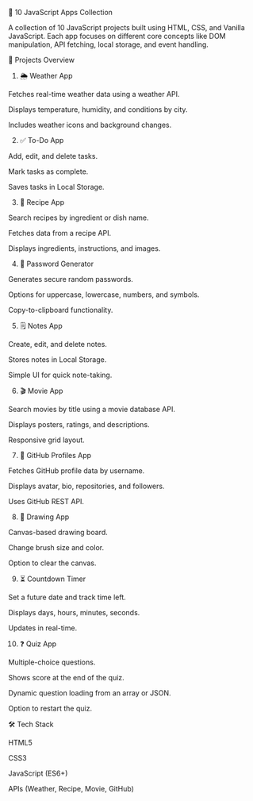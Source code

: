 📝 10 JavaScript Apps Collection

A collection of 10 JavaScript projects built using HTML, CSS, and Vanilla JavaScript.
Each app focuses on different core concepts like DOM manipulation, API fetching, local storage, and event handling.

🚀 Projects Overview
1. 🌦 Weather App

Fetches real-time weather data using a weather API.

Displays temperature, humidity, and conditions by city.

Includes weather icons and background changes.

2. ✅ To-Do App

Add, edit, and delete tasks.

Mark tasks as complete.

Saves tasks in Local Storage.

3. 🍳 Recipe App

Search recipes by ingredient or dish name.

Fetches data from a recipe API.

Displays ingredients, instructions, and images.

4. 🔑 Password Generator

Generates secure random passwords.

Options for uppercase, lowercase, numbers, and symbols.

Copy-to-clipboard functionality.

5. 🗒 Notes App

Create, edit, and delete notes.

Stores notes in Local Storage.

Simple UI for quick note-taking.

6. 🎬 Movie App

Search movies by title using a movie database API.

Displays posters, ratings, and descriptions.

Responsive grid layout.

7. 🐙 GitHub Profiles App

Fetches GitHub profile data by username.

Displays avatar, bio, repositories, and followers.

Uses GitHub REST API.

8. 🎨 Drawing App

Canvas-based drawing board.

Change brush size and color.

Option to clear the canvas.

9. ⏳ Countdown Timer

Set a future date and track time left.

Displays days, hours, minutes, seconds.

Updates in real-time.

10. ❓ Quiz App

Multiple-choice questions.

Shows score at the end of the quiz.

Dynamic question loading from an array or JSON.

Option to restart the quiz.

🛠️ Tech Stack

HTML5

CSS3

JavaScript (ES6+)

APIs (Weather, Recipe, Movie, GitHub)
